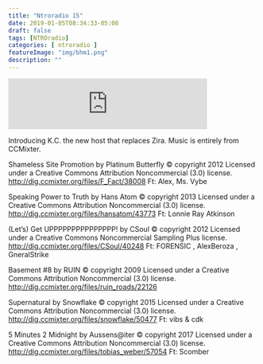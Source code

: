```yaml
---
title: "Ntroradio 15"
date: 2019-01-05T08:34:33-05:00
draft: false
tags: [NTROradio]
categories: [ ntroradio ]
featureImage: "img/bhm1.png"
description: ""
---
```


<iframe src="https://anchor.fm/ntroradio/embed/episodes/NTROradio-015-e2r048/a-a84ssp" height="102px" width="400px" frameborder="0" scrolling="no"></iframe>

Introducing K.C. the new host that replaces Zira. Music is entirely from CCMixter.


Shameless Site Promotion by Platinum Butterfly © copyright 2012 Licensed under a Creative Commons Attribution Noncommercial (3.0) license. http://dig.ccmixter.org/files/F_Fact/38008 Ft: Alex, Ms. Vybe


Speaking Power to Truth by Hans Atom © copyright 2013 Licensed under a Creative Commons Attribution Noncommercial (3.0) license. http://dig.ccmixter.org/files/hansatom/43773 Ft: Lonnie Ray Atkinson


(Let’s) Get UPPPPPPPPPPPPPPP! by CSoul © copyright 2012 Licensed under a Creative Commons Noncommercial Sampling Plus license. http://dig.ccmixter.org/files/CSoul/40248 Ft: FORENSIC , AlexBeroza , GneralStrike


Basement #8 by RUIN © copyright 2009 Licensed under a Creative Commons Attribution Noncommercial (3.0) license. http://dig.ccmixter.org/files/ruin_roads/22126


Supernatural by Snowflake © copyright 2015 Licensed under a Creative Commons Attribution Noncommercial (3.0) license. http://dig.ccmixter.org/files/snowflake/50477 Ft: vibs & cdk


5 Minutes 2 Midnight by Aussens@iter © copyright 2017 Licensed under a Creative Commons Attribution Noncommercial (3.0) license. http://dig.ccmixter.org/files/tobias_weber/57054 Ft: Scomber
